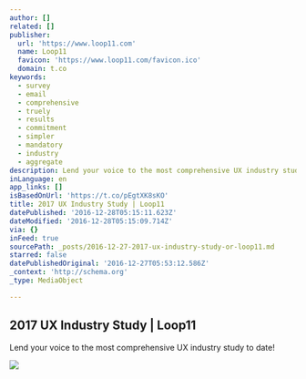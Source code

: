 ```yaml
---
author: []
related: []
publisher:
  url: 'https://www.loop11.com'
  name: Loop11
  favicon: 'https://www.loop11.com/favicon.ico'
  domain: t.co
keywords:
  - survey
  - email
  - comprehensive
  - truely
  - results
  - commitment
  - simpler
  - mandatory
  - industry
  - aggregate
description: Lend your voice to the most comprehensive UX industry study to date!
inLanguage: en
app_links: []
isBasedOnUrl: 'https://t.co/pEgtXK8sKO'
title: 2017 UX Industry Study | Loop11
datePublished: '2016-12-28T05:15:11.623Z'
dateModified: '2016-12-28T05:15:09.714Z'
via: {}
inFeed: true
sourcePath: _posts/2016-12-27-2017-ux-industry-study-or-loop11.md
starred: false
datePublishedOriginal: '2016-12-27T05:53:12.586Z'
_context: 'http://schema.org'
_type: MediaObject

---
```

<article style=""><h1>2017 UX Industry Study | Loop11</h1><p>Lend your voice to the most comprehensive UX industry study to date!</p><img src="https://www.loop11.com/wp-content/themes/cleverzebo-loop11/images/loop11-logo-green.png" /></article>